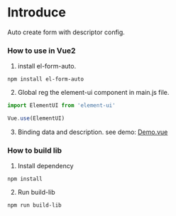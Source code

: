 # Introduce

Auto create form with descriptor config.

### How to use in Vue2

1. install el-form-auto.

```shell
npm install el-form-auto
```

2. Global reg the element-ui component in main.js file.

```js
import ElementUI from 'element-ui'

Vue.use(ElementUI)
```

3. Binding data and description.
   see demo: [Demo.vue](src/demo/Demo.vue)


### How to build lib

1. Install dependency
```shell
npm install
```

2. Run build-lib

```shell
npm run build-lib
```
